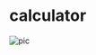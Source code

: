 # calculator


![pic](https://github.com/user-attachments/assets/5067f01f-80c3-4473-848e-38fd99d08b90)
